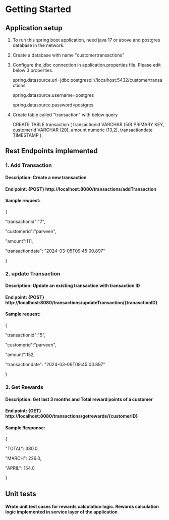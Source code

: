 # Getting Started

## Application setup
1. To run this spring boot application, need java 17 or above and postgres database in the network.
2. Create a database with name "customertransactions"
3. Configure the jdbc connection in  application.properties file. Please edit below 3 properties.

   spring.datasource.url=jdbc:postgresql://localhost:5432/customertransactions

   spring.datasource.username=postgres

   spring.datasource.password=postgres

4. Create table called "transaction" with below query

   CREATE TABLE transaction (
   transactionid VARCHAR (50) PRIMARY KEY,
   customerid VARCHAR (20),
   amount numeric (13,2),
   transactiondate TIMESTAMP
   );

## Rest Endpoints implemented
### 1. Add Transaction
#### Description: Create a new transaction
#### End point: {POST} http://localhost:8080/transactions/addTransaction
#### Sample request:
{

"transactionid":"7",

"customerid":"parveen",

"amount":111,

"transactiondate": "2024-03-05T09:45:00.897"

}

### 2. update Transaction
#### Description: Update an existing transaction with transaction ID
#### End point: {POST} http://localhost:8080/transactions/updateTransaction/{tranasctionID}
#### Sample request:
{

"transactionid":"5",

"customerid":"parveen",

"amount":152,

"transactiondate": "2024-03-06T09:45:00.897"

}

### 3. Get Rewards
#### Description: Get last 3 months and Total reward points of a customer
#### End point: {GET} http://localhost:8080/transactions/getrewards/{customerID}
#### Sample Response:
{

"TOTAL": 380.0,

"MARCH": 226.0,

"APRIL": 154.0

}
## Unit tests
#### Wrote unit test cases for rewards calculation logic. Rewards calculation logic implemented in service layer of the application













